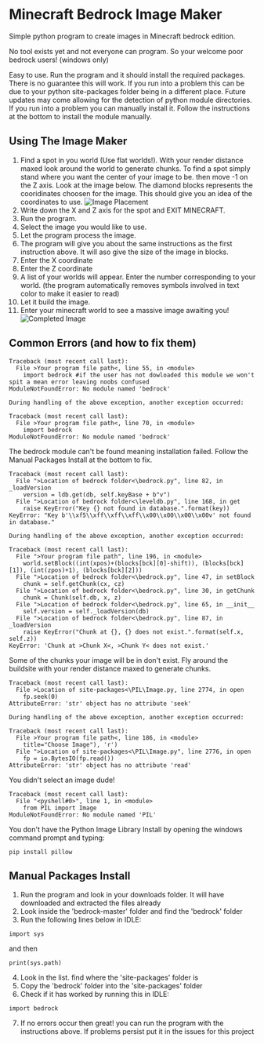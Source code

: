 # Minecraft Bedrock Image Maker
Simple python program to create images in Minecraft bedrock edition.

No tool exists yet and not everyone can program.
So your welcome poor bedrock users! (windows only)

Easy to use. Run the program and it should install the required packages. There is no guarantee this will work.
If you run into a problem this can be due to your python site-packages folder being in a different place.
Future updates may come allowing for the detection of python module directories. If you run into a problem
you can manually install it. Follow the instructions at the bottom to install the module manually.

## Using The Image Maker
1. Find a spot in you world (Use flat worlds!). With your render distance maxed look around the world to 
generate chunks. To find a spot simply stand where you want the center of your
image to be. then move -1 on the Z axis. Look at the image below. The diamond blocks represents the cooridinates
choosen for the image. This should give you an idea of the coordinates to use.
![Image Placement](https://i.imgur.com/LcrIGEY.png)
2. Write down the X and Z axis for the spot and EXIT MINECRAFT.
3. Run the program.
4. Select the image you would like to use.
5. Let the program process the image.
6. The program will give you about the same instructions as the first instruction above. 
It will aso give the size of the image in blocks.
7. Enter the X coordinate
8. Enter the Z coordinate
9. A list of your worlds will appear. Enter the number corresponding to your world.
(the program automatically removes symbols involved in text color to make it easier to read)
10. Let it build the image.
11. Enter your minecraft world to see a massive image awaiting you!
![Completed Image](https://i.imgur.com/b65TDCb.png)

## Common Errors (and how to fix them)
```
Traceback (most recent call last):
  File >Your program file path<, line 55, in <module>
    import bedrock #if the user has not dowloaded this module we won't spit a mean error leaving noobs confused
ModuleNotFoundError: No module named 'bedrock'

During handling of the above exception, another exception occurred:

Traceback (most recent call last):
  File >Your program file path<, line 70, in <module>
    import bedrock
ModuleNotFoundError: No module named 'bedrock'
```
The bedrock module can't be found meaning installation failed.
Follow the Manual Packages Install at the bottom to fix.

```
Traceback (most recent call last):
  File ">Location of bedrock folder<\bedrock.py", line 82, in _loadVersion
    version = ldb.get(db, self.keyBase + b"v")
  File ">Location of bedrock folder<\leveldb.py", line 168, in get
    raise KeyError("Key {} not found in database.".format(key))
KeyError: "Key b'\\xf5\\xff\\xff\\xff\\x00\\x00\\x00\\x00v' not found in database."

During handling of the above exception, another exception occurred:

Traceback (most recent call last):
  File ">Your program file path", line 196, in <module>
    world.setBlock((int(xpos)+(blocks[bck][0]-shift)), (blocks[bck][1]), (int(zpos)+1), (blocks[bck][2]))
  File ">Location of bedrock folder<\bedrock.py", line 47, in setBlock
    chunk = self.getChunk(cx, cz)
  File ">Location of bedrock folder<\bedrock.py", line 30, in getChunk
    chunk = Chunk(self.db, x, z)
  File ">Location of bedrock folder<\bedrock.py", line 65, in __init__
    self.version = self._loadVersion(db)
  File ">Location of bedrock folder<\bedrock.py", line 87, in _loadVersion
    raise KeyError("Chunk at {}, {} does not exist.".format(self.x, self.z))
KeyError: 'Chunk at >Chunk X<, >Chunk Y< does not exist.'
```
Some of the chunks your image will be in don't exist.
Fly around the buildsite with your render distance maxed to generate chunks.

```
Traceback (most recent call last):
  File >Location of site-packages<\PIL\Image.py, line 2774, in open
    fp.seek(0)
AttributeError: 'str' object has no attribute 'seek'

During handling of the above exception, another exception occurred:

Traceback (most recent call last):
  File >Your program file path<, line 186, in <module>
    title="Choose Image"), 'r')
  File ">Location of site-packages<\PIL\Image.py", line 2776, in open
    fp = io.BytesIO(fp.read())
AttributeError: 'str' object has no attribute 'read'
```
You didn't select an image dude!

```
Traceback (most recent call last):
  File "<pyshell#0>", line 1, in <module>
    from PIL import Image
ModuleNotFoundError: No module named 'PIL'
```
You don't have the Python Image Library
Install by opening the windows command prompt and typing:
```
pip install pillow
```

## Manual Packages Install
1. Run the program and look in your downloads folder. It will have downloaded and extracted the files already
2. Look inside the 'bedrock-master' folder and find the 'bedrock' folder
3. Run the following lines below in IDLE:
```
import sys
```
and then
```
print(sys.path)
```
4. Look in the list. find where the 'site-packages' folder is
5. Copy the 'bedrock' folder into the 'site-packages' folder
6. Check if it has worked by running this in IDLE:
```
import bedrock
```
7. If no errors occur then great! you can run the program with the instructions above.
If problems persist put it in the issues for this project

